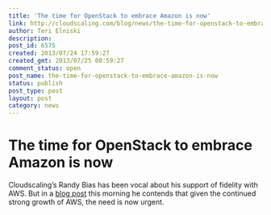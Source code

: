 ```yaml
---
title: 'The time for OpenStack to embrace Amazon is now'
link: http://cloudscaling.com/blog/news/the-time-for-openstack-to-embrace-amazon-is-now/
author: Teri Elniski
description: 
post_id: 6575
created: 2013/07/24 17:59:27
created_gmt: 2013/07/25 00:59:27
comment_status: open
post_name: the-time-for-openstack-to-embrace-amazon-is-now
status: publish
post_type: post
layout: post
category: news
---
```


# The time for OpenStack to embrace Amazon is now

Cloudscaling’s Randy Bias has been vocal about his support of fidelity with AWS. But in a [blog post](http://www.cloudscaling.com/blog/cloud-computing/openstack-aws/) this morning he contends that given the continued strong growth of AWS, the need is now urgent.